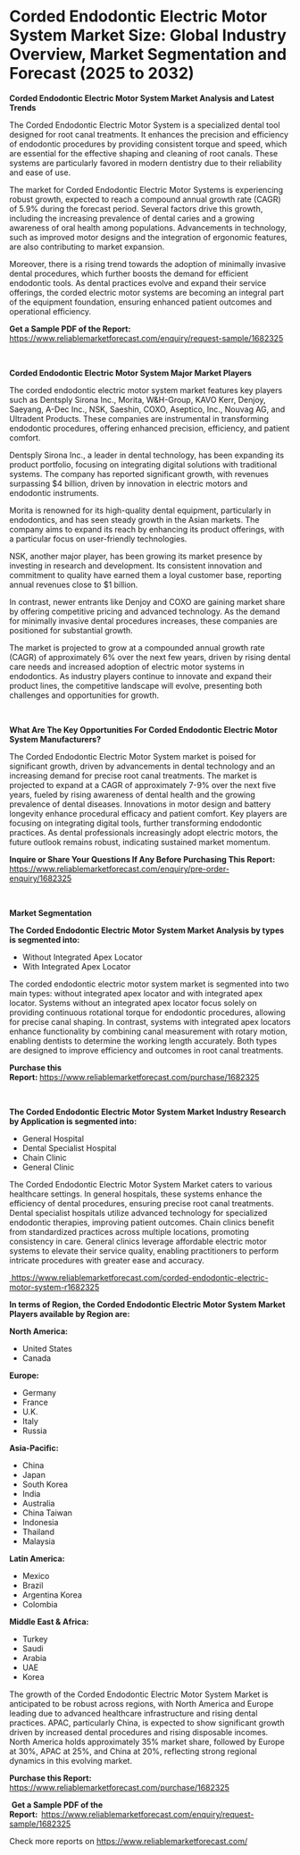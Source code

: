 <p><h1>Corded Endodontic Electric Motor System Market Size: Global Industry Overview, Market Segmentation and Forecast (2025 to 2032)</h1></p><p><strong>Corded Endodontic Electric Motor System Market Analysis and Latest Trends</strong></p>
<p><p>The Corded Endodontic Electric Motor System is a specialized dental tool designed for root canal treatments. It enhances the precision and efficiency of endodontic procedures by providing consistent torque and speed, which are essential for the effective shaping and cleaning of root canals. These systems are particularly favored in modern dentistry due to their reliability and ease of use.</p><p>The market for Corded Endodontic Electric Motor Systems is experiencing robust growth, expected to reach a compound annual growth rate (CAGR) of 5.9% during the forecast period. Several factors drive this growth, including the increasing prevalence of dental caries and a growing awareness of oral health among populations. Advancements in technology, such as improved motor designs and the integration of ergonomic features, are also contributing to market expansion.</p><p>Moreover, there is a rising trend towards the adoption of minimally invasive dental procedures, which further boosts the demand for efficient endodontic tools. As dental practices evolve and expand their service offerings, the corded electric motor systems are becoming an integral part of the equipment foundation, ensuring enhanced patient outcomes and operational efficiency.</p></p>
<p><strong>Get a Sample PDF of the Report:&nbsp;</strong> <a href="https://www.reliablemarketforecast.com/enquiry/request-sample/1682325?utm_campaign=2929&utm_medium=2&utm_source=Github&utm_content=ia&utm_term=24032025&utm_id=corded-endodontic-electric-motor-system">https://www.reliablemarketforecast.com/enquiry/request-sample/1682325</a></p>
<p>&nbsp;</p>
<p><strong>Corded Endodontic Electric Motor System Major Market Players</strong></p>
<p><p>The corded endodontic electric motor system market features key players such as Dentsply Sirona Inc., Morita, W&H-Group, KAVO Kerr, Denjoy, Saeyang, A-Dec Inc., NSK, Saeshin, COXO, Aseptico, Inc., Nouvag AG, and Ultradent Products. These companies are instrumental in transforming endodontic procedures, offering enhanced precision, efficiency, and patient comfort.</p><p>Dentsply Sirona Inc., a leader in dental technology, has been expanding its product portfolio, focusing on integrating digital solutions with traditional systems. The company has reported significant growth, with revenues surpassing $4 billion, driven by innovation in electric motors and endodontic instruments. </p><p>Morita is renowned for its high-quality dental equipment, particularly in endodontics, and has seen steady growth in the Asian markets. The company aims to expand its reach by enhancing its product offerings, with a particular focus on user-friendly technologies.</p><p>NSK, another major player, has been growing its market presence by investing in research and development. Its consistent innovation and commitment to quality have earned them a loyal customer base, reporting annual revenues close to $1 billion.</p><p>In contrast, newer entrants like Denjoy and COXO are gaining market share by offering competitive pricing and advanced technology. As the demand for minimally invasive dental procedures increases, these companies are positioned for substantial growth.</p><p>The market is projected to grow at a compounded annual growth rate (CAGR) of approximately 6% over the next few years, driven by rising dental care needs and increased adoption of electric motor systems in endodontics. As industry players continue to innovate and expand their product lines, the competitive landscape will evolve, presenting both challenges and opportunities for growth.</p></p>
<p>&nbsp;</p>
<p><strong>What Are The Key Opportunities For Corded Endodontic Electric Motor System Manufacturers?</strong></p>
<p><p>The Corded Endodontic Electric Motor System market is poised for significant growth, driven by advancements in dental technology and an increasing demand for precise root canal treatments. The market is projected to expand at a CAGR of approximately 7-9% over the next five years, fueled by rising awareness of dental health and the growing prevalence of dental diseases. Innovations in motor design and battery longevity enhance procedural efficacy and patient comfort. Key players are focusing on integrating digital tools, further transforming endodontic practices. As dental professionals increasingly adopt electric motors, the future outlook remains robust, indicating sustained market momentum.</p></p>
<p><strong>Inquire or Share Your Questions If Any Before Purchasing This Report:</strong> <a href="https://www.reliablemarketforecast.com/enquiry/pre-order-enquiry/1682325?utm_campaign=2929&utm_medium=2&utm_source=Github&utm_content=ia&utm_term=24032025&utm_id=corded-endodontic-electric-motor-system">https://www.reliablemarketforecast.com/enquiry/pre-order-enquiry/1682325</a></p>
<p>&nbsp;</p>
<p><strong>Market Segmentation</strong></p>
<p><strong>The Corded Endodontic Electric Motor System Market Analysis by types is segmented into:</strong></p>
<p><ul><li>Without Integrated Apex Locator</li><li>With Integrated Apex Locator</li></ul></p>
<p><p>The corded endodontic electric motor system market is segmented into two main types: without integrated apex locator and with integrated apex locator. Systems without an integrated apex locator focus solely on providing continuous rotational torque for endodontic procedures, allowing for precise canal shaping. In contrast, systems with integrated apex locators enhance functionality by combining canal measurement with rotary motion, enabling dentists to determine the working length accurately. Both types are designed to improve efficiency and outcomes in root canal treatments.</p></p>
<p><strong>Purchase this Report:&nbsp;</strong><a href="https://www.reliablemarketforecast.com/purchase/1682325?utm_campaign=2929&utm_medium=2&utm_source=Github&utm_content=ia&utm_term=24032025&utm_id=corded-endodontic-electric-motor-system">https://www.reliablemarketforecast.com/purchase/1682325</a></p>
<p>&nbsp;</p>
<p><strong>The Corded Endodontic Electric Motor System Market Industry Research by Application is segmented into:</strong></p>
<p><ul><li>General Hospital</li><li>Dental Specialist Hospital</li><li>Chain Clinic</li><li>General Clinic</li></ul></p>
<p><p>The Corded Endodontic Electric Motor System Market caters to various healthcare settings. In general hospitals, these systems enhance the efficiency of dental procedures, ensuring precise root canal treatments. Dental specialist hospitals utilize advanced technology for specialized endodontic therapies, improving patient outcomes. Chain clinics benefit from standardized practices across multiple locations, promoting consistency in care. General clinics leverage affordable electric motor systems to elevate their service quality, enabling practitioners to perform intricate procedures with greater ease and accuracy.</p></p>
<p><a href="https://www.reliablemarketforecast.com/corded-endodontic-electric-motor-system-r1682325?utm_campaign=2929&utm_medium=2&utm_source=Github&utm_content=ia&utm_term=24032025&utm_id=corded-endodontic-electric-motor-system">&nbsp;https://www.reliablemarketforecast.com/corded-endodontic-electric-motor-system-r1682325</a></p>
<p><strong>In terms of Region, the Corded Endodontic Electric Motor System Market Players available by Region are:</strong></p>
<p>
    <p> <strong> North America: </strong>
        <ul>
            <li>United States</li>
            <li>Canada</li>
        </ul>
        </p> 
    <p> <strong> Europe: </strong>
        <ul>
            <li>Germany</li>
            <li>France</li>
            <li>U.K.</li>
            <li>Italy</li>
            <li>Russia</li>
        </ul>
        </p> 
    <p> <strong> Asia-Pacific: </strong>
        <ul>
            <li>China</li>
            <li>Japan</li>
            <li>South Korea</li>
            <li>India</li>
            <li>Australia</li>
            <li>China Taiwan</li>
            <li>Indonesia</li>
            <li>Thailand</li>
            <li>Malaysia</li>
        </ul>
        </p> 
    <p> <strong> Latin America: </strong>
        <ul>
            <li>Mexico</li>
            <li>Brazil</li>
            <li>Argentina Korea</li>
            <li>Colombia</li>
        </ul>
        </p> 
    <p> <strong> Middle East & Africa: </strong>
        <ul>
            <li>Turkey</li>
            <li>Saudi</li>
            <li>Arabia</li>
            <li>UAE</li>
            <li>Korea</li>
        </ul>
    </p>
    </p>
<p><p>The growth of the Corded Endodontic Electric Motor System Market is anticipated to be robust across regions, with North America and Europe leading due to advanced healthcare infrastructure and rising dental practices. APAC, particularly China, is expected to show significant growth driven by increased dental procedures and rising disposable incomes. North America holds approximately 35% market share, followed by Europe at 30%, APAC at 25%, and China at 20%, reflecting strong regional dynamics in this evolving market.</p></p>
<p><strong>Purchase this Report: </strong><a href="https://www.reliablemarketforecast.com/purchase/1682325?utm_campaign=2929&utm_medium=2&utm_source=Github&utm_content=ia&utm_term=24032025&utm_id=corded-endodontic-electric-motor-system">https://www.reliablemarketforecast.com/purchase/1682325</a></p>
<p>&nbsp;<strong>Get a Sample PDF of the Report:&nbsp;&nbsp;</strong><a href="https://www.reliablemarketforecast.com/enquiry/request-sample/1682325?utm_campaign=2929&utm_medium=2&utm_source=Github&utm_content=ia&utm_term=24032025&utm_id=corded-endodontic-electric-motor-system">https://www.reliablemarketforecast.com/enquiry/request-sample/1682325</a></p>
<p><strong></strong></p>
<p>Check more reports on <a href="https://www.reliablemarketforecast.com/?utm_campaign=2929&utm_medium=2&utm_source=Github&utm_content=ia&utm_term=24032025&utm_id=corded-endodontic-electric-motor-system">https://www.reliablemarketforecast.com/</a></p>
